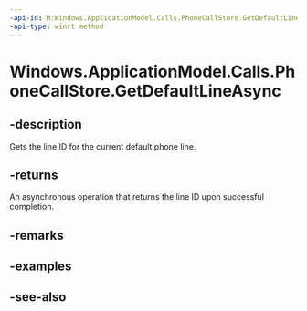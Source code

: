 ```yaml
---
-api-id: M:Windows.ApplicationModel.Calls.PhoneCallStore.GetDefaultLineAsync
-api-type: winrt method
---
```


<!-- Method syntax
public Windows.Foundation.IAsyncOperation<System.Guid> GetDefaultLineAsync()
-->

# Windows.ApplicationModel.Calls.PhoneCallStore.GetDefaultLineAsync

## -description
Gets the line ID for the current default phone line.

## -returns
An asynchronous operation that returns the line ID upon successful completion.

## -remarks

## -examples

## -see-also
